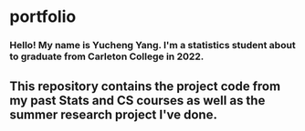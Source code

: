 # portfolio

### Hello! My name is Yucheng Yang. I'm a statistics student about to graduate from Carleton College in 2022. 
## This repository contains the project code from my past Stats and CS courses as well as the summer research project I've done. 
